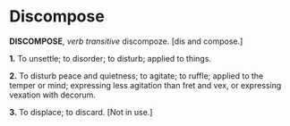 # Discompose

**DISCOMPOSE**, _verb transitive_ discompoze. \[dis and compose.\]

**1.** To unsettle; to disorder; to disturb; applied to things.

**2.** To disturb peace and quietness; to agitate; to ruffle; applied to the temper or mind; expressing less agitation than fret and vex, or expressing vexation with decorum.

**3.** To displace; to discard. \[Not in use.\]